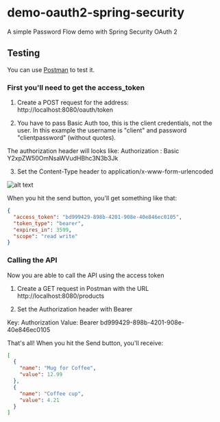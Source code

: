 # demo-oauth2-spring-security

A simple Password Flow demo with Spring Security OAuth 2

## Testing

You can use [Postman](https://www.getpostman.com/) to test it.

### First you'll need to get the access_token

1. Create a POST request for the address: http://localhost:8080/oauth/token

2. You have to pass Basic Auth too, this is the client credentials, not the user. In this example the username is "client" and password "clientpassword" (without quotes).

The authorization header will looks like: 
Authorization : Basic Y2xpZW50OmNsaWVudHBhc3N3b3Jk

3. Set the Content-Type header to application/x-www-form-urlencoded

![alt text](https://snag.gy/FSs0Cw.jpg)

When you hit the send button, you'll get something like that:

```json
{
  "access_token": "bd999429-898b-4201-908e-40e846ec0105",
  "token_type": "bearer",
  "expires_in": 3599,
  "scope": "read write"
}
```

### Calling the API

Now you are able to call the API using the access token

1. Create a GET request in Postman with the URL http://localhost:8080/products

2. Set the Authorization header with Bearer <token>

Key: Authorization
Value: Bearer bd999429-898b-4201-908e-40e846ec0105

That's all! When you hit the Send button, you'll receive:

```json
[
  {
    "name": "Mug for Coffee",
    "value": 12.99
  },
  {
    "name": "Coffee cup",
    "value": 4.21
  }
]
```


 